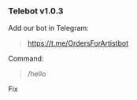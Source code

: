 ### Telebot v1.0.3

Add our bot in Telegram:

> https://t.me/OrdersForArtistbot

Command:
> /hello

Fix